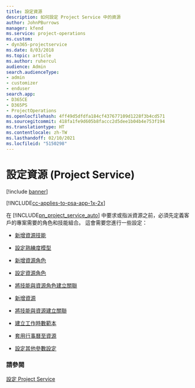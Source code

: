 ```yaml
---
title: 設定資源
description: 如何設定 Project Service 中的資源
author: JohnPBurrows
manager: kfend
ms.service: project-operations
ms.custom:
- dyn365-projectservice
ms.date: 8/03/2018
ms.topic: article
ms.author: ruhercul
audience: Admin
search.audienceType:
- admin
- customizer
- enduser
search.app:
- D365CE
- D365PS
- ProjectOperations
ms.openlocfilehash: 4ff49d5dfdfa184cf437677109d1228f3b4cd571
ms.sourcegitcommit: 418fa1fe9d605b8faccc2d5dee1b04b4e753f194
ms.translationtype: HT
ms.contentlocale: zh-TW
ms.lasthandoff: 02/10/2021
ms.locfileid: "5150298"
---
```

# <a name="set-up-resources-project-service"></a>設定資源 (Project Service)

[!include [banner](../includes/psa-now-project-operations.md)]

[!INCLUDE[cc-applies-to-psa-app-1x-2x](../includes/cc-applies-to-psa-app-1x-2x.md)]

在 [!INCLUDE[pn_project_service_auto](../includes/pn-project-service-auto.md)] 中要求或指派資源之前，必須先定義客戶的專案需要的角色和技能組合。 這會需要您進行一些設定：  
  
-   [新增資源技能](../psa/add-resource-skills.md)  
  
-   [設定熟練度模型](../psa/set-up-proficiency-models.md)  
  
-   [新增資源角色](../psa/add-resource-roles.md)  
  
-   [設定資源角色](../psa/configure-resource-roles.md)  
  
-   [將技能與資源角色建立關聯](../psa/associate-skills-with-resource-roles.md)  
  
-   [新增資源](../psa/add-resources.md)  
  
-   [將技能與資源建立關聯](../psa/associate-skills-with-resources.md)  
  
-   [建立工作時數範本](../psa/create-work-hours-template.md)  
  
-   [套用行事曆至資源](../psa/apply-calendar-resource.md)  
  
-   [設定其他參數設定](../psa/configure-additional-parameters-settings.md)  
  
### <a name="see-also"></a>請參閱  
 [設定 Project Service](../psa/configure.md)
